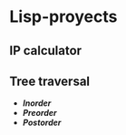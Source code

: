 # Lisp-proyects
## **IP calculator**  
## **Tree traversal**   
- ***Inorder***
- ***Preorder***   
- ***Postorder***   
